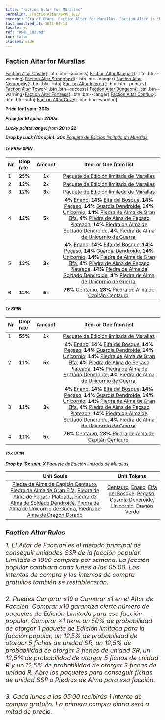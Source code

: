 ```yaml
---
title: "Faction Altar for Murallas"
permalink: /FactionAltar/DROP_102/
excerpt: "Era of Chaos  Faction Altar for Murallas. Faction Altar is the primary method for obtaining SSR units from the popular faction. Limited to 1,000 purchases each week. The popular faction changes at 05:00 every Monday. Purchase attempts and free purchase attempts will also reset then."
last_modified_at: 2021-04-14
locale: es
ref: "DROP_102.md"
toc: false
classes: wide
---
```


##  Faction Altar for **Murallas**

  [Faction Altar Castle](/es/FactionAltar/DROP_101/){: .btn .btn--success} [Faction Altar Rampart](/es/FactionAltar/DROP_102/){: .btn .btn--warning} [Faction Altar Stronghold](/es/FactionAltar/DROP_103/){: .btn .btn--danger} [Faction Altar Necropolis](/es/FactionAltar/DROP_104/){: .btn .btn--info} [Faction Altar Inferno](/es/FactionAltar/DROP_105/){: .btn .btn--primary} [Faction Altar Tower](/es/FactionAltar/DROP_106/){: .btn .btn--success} [Faction Altar Dungeon](/es/FactionAltar/DROP_107/){: .btn .btn--warning} [Faction Altar Fortress](/es/FactionAltar/DROP_108/){: .btn .btn--danger} [Faction Altar Conflux](/es/FactionAltar/DROP_109/){: .btn .btn--info} [Faction Altar Cove](/es/FactionAltar/DROP_112/){: .btn .btn--warning} 

  **Price for 1 spin: 300x** <i class="fas fa-gem"/>

  **Price for 10 spins: 2700x** <i class="fas fa-gem"/>

  **Lucky points range:** from **20** to **22**

  **Drop by Luck (10x spin): 30x** [Paquete de Edición limitada de Murallas](/es/Items/con_2101/)

####  1x FREE SPIN 

  |    Nr    |  Drop rate  |  Amount   |   Item or One from list  |
  |:---------|:------------|:---------:|:------------------------:|
  | 1 | **25%** | **1x** | [Paquete de Edición limitada de Murallas](/es/Items/con_2101/) |
  | 2 | **12%** | **2x** | [Paquete de Edición limitada de Murallas](/es/Items/con_2101/) |
  | 3 | **12%** | **3x** | [Paquete de Edición limitada de Murallas](/es/Items/con_2101/) |
  | 4 | **12%** | **5x** |  **4%** [Enano](/es/Items/unt_200/),  **14%** [Elfa del Bosque](/es/Items/unt_201/),  **14%** [Pegaso](/es/Items/unt_202/),  **14%** [Guardia Dendroide](/es/Items/unt_203/),  **14%** [Unicornio](/es/Items/unt_204/),  **14%** [Piedra de Alma de Gran Elfa](/es/Items/unt_291/),  **4%** [Piedra de Alma de Pegaso Plateada](/es/Items/unt_292/),  **14%** [Piedra de Alma de Soldado Dendroide](/es/Items/unt_293/),  **4%** [Piedra de Alma de Unicornio de Guerra](/es/Items/unt_294/),  |
  | 5 | **12%** | **3x** |  **4%** [Enano](/es/Items/unt_200/),  **14%** [Elfa del Bosque](/es/Items/unt_201/),  **14%** [Pegaso](/es/Items/unt_202/),  **14%** [Guardia Dendroide](/es/Items/unt_203/),  **14%** [Unicornio](/es/Items/unt_204/),  **14%** [Piedra de Alma de Gran Elfa](/es/Items/unt_291/),  **4%** [Piedra de Alma de Pegaso Plateada](/es/Items/unt_292/),  **14%** [Piedra de Alma de Soldado Dendroide](/es/Items/unt_293/),  **4%** [Piedra de Alma de Unicornio de Guerra](/es/Items/unt_294/),  |
  | 6 | **12%** | **5x** |  **76%** [Centauro](/es/Items/unt_199/),  **23%** [Piedra de Alma de Capitán Centauro](/es/Items/unt_290/),  |


####  1x SPIN 

  |    Nr    |  Drop rate  |  Amount   |   Item or One from list  |
  |:---------|:------------|:---------:|:------------------------:|
  | 1 | **55%** | **1x** | [Paquete de Edición limitada de Murallas](/es/Items/con_2101/) |
  | 2 | **11%** | **5x** |  **4%** [Enano](/es/Items/unt_200/),  **14%** [Elfa del Bosque](/es/Items/unt_201/),  **14%** [Pegaso](/es/Items/unt_202/),  **14%** [Guardia Dendroide](/es/Items/unt_203/),  **14%** [Unicornio](/es/Items/unt_204/),  **14%** [Piedra de Alma de Gran Elfa](/es/Items/unt_291/),  **4%** [Piedra de Alma de Pegaso Plateada](/es/Items/unt_292/),  **14%** [Piedra de Alma de Soldado Dendroide](/es/Items/unt_293/),  **4%** [Piedra de Alma de Unicornio de Guerra](/es/Items/unt_294/),  |
  | 3 | **11%** | **3x** |  **4%** [Enano](/es/Items/unt_200/),  **14%** [Elfa del Bosque](/es/Items/unt_201/),  **14%** [Pegaso](/es/Items/unt_202/),  **14%** [Guardia Dendroide](/es/Items/unt_203/),  **14%** [Unicornio](/es/Items/unt_204/),  **14%** [Piedra de Alma de Gran Elfa](/es/Items/unt_291/),  **4%** [Piedra de Alma de Pegaso Plateada](/es/Items/unt_292/),  **14%** [Piedra de Alma de Soldado Dendroide](/es/Items/unt_293/),  **4%** [Piedra de Alma de Unicornio de Guerra](/es/Items/unt_294/),  |
  | 4 | **11%** | **5x** |  **76%** [Centauro](/es/Items/unt_199/),  **23%** [Piedra de Alma de Capitán Centauro](/es/Items/unt_290/),  |


####  10x SPIN 

  **Drop by 10x spin: X** [Paquete de Edición limitada de Murallas](/es/Items/con_2101/)

  |    Unit Souls    |  Unit Tokens  |
  |:----------------:|:-------------:|
  | [Piedra de Alma de Capitán Centauro](/es/Items/unt_290/), [Piedra de Alma de Gran Elfa](/es/Items/unt_291/), [Piedra de Alma de Pegaso Plateada](/es/Items/unt_292/), [Piedra de Alma de Soldado Dendroide](/es/Items/unt_293/), [Piedra de Alma de Unicornio de Guerra](/es/Items/unt_294/), [Piedra de Alma de Dragón Dorado](/es/Items/unt_295/) | [Centauro](/es/Items/unt_199/), [Enano](/es/Items/unt_200/), [Elfa del Bosque](/es/Items/unt_201/), [Pegaso](/es/Items/unt_202/), [Guardia Dendroide](/es/Items/unt_203/), [Unicornio](/es/Items/unt_204/), [Dragón Verde](/es/Items/unt_205/) |



## Faction Altar Rules

  <span style="color: #3c2a1e;font-size:20px">1. El Altar de Facción es el método principal de conseguir unidades SSR de la facción popular. Limitado a 1000 compras por semana. La facción popular cambiará cada lunes a las 05:00. Los intentos de compra y los intentos de compra gratuitos también se restablecerán. </span><br/>

<br/>  <span style="color: #3c2a1e;font-size:20px">2. Puedes Comprar x10 o Comprar x1 en el Altar de Facción. Comprar x10 garantiza cierto número de paquetes de Edición Limitada para esa facción popular. Comprar ×1 tiene un 50% de probabilidad de otorgar 1 paquete de Edición limitada para la facción popular, un 12,5% de probabilidad de otorgar 5 fichas de unidad SR, un 12,5% de probabilidad de otorgar 3 fichas de unidad SR, un 12,5% de probabilidad de otorgar 5 fichas de unidad R y un 12,5% de probabilidad de otorgar 3 fichas de unidad R. Abre los paquetes para conseguir fichas de unidad SSR o Piedras de Alma para esa facción.</span>

<br/>  <span style="color: #3c2a1e;font-size:20px">3. Cada lunes a las 05:00 recibirás 1 intento de compra gratuito. La primera compra diaria será a mitad de precio.</span><br/>

<br/>